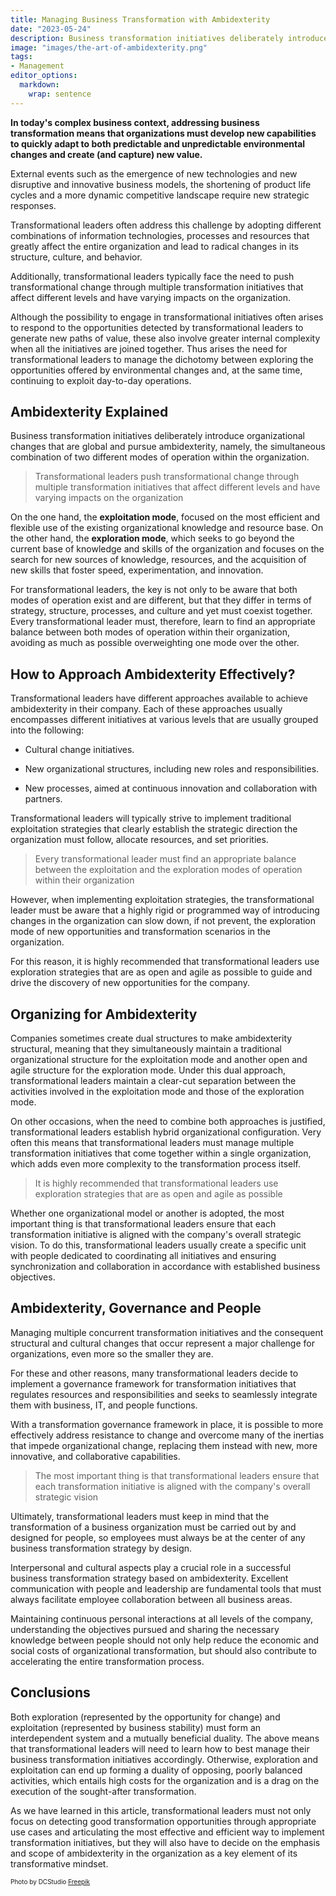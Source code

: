 ```yaml
---
title: Managing Business Transformation with Ambidexterity
date: "2023-05-24"
description: Business transformation initiatives deliberately introduce organizational changes that are global and pursue ambidexterity, namely, the simultaneous combination of two different modes of operation, the exploitation mode and the exploration mode. In general, companies will use different approaches in their exploration and exploitation strategies.
image: "images/the-art-of-ambidexterity.png"
tags: 
- Management
editor_options: 
  markdown: 
    wrap: sentence
---
```


**In today's complex business context, addressing business transformation means that organizations must develop new capabilities to quickly adapt to both predictable and unpredictable environmental changes and create (and capture) new value.**

External events such as the emergence of new technologies and new disruptive and innovative business models, the shortening of product life cycles and a more dynamic competitive landscape require new strategic responses.

Transformational leaders often address this challenge by adopting different combinations of information technologies, processes and resources that greatly affect the entire organization and lead to radical changes in its structure, culture, and behavior.

Additionally, transformational leaders typically face the need to push transformational change through multiple transformation initiatives that affect different levels and have varying impacts on the organization.

Although the possibility to engage in transformational initiatives often arises to respond to the opportunities detected by transformational leaders to generate new paths of value, these also involve greater internal complexity when all the initiatives are joined together.
Thus arises the need for transformational leaders to manage the dichotomy between exploring the opportunities offered by environmental changes and, at the same time, continuing to exploit day-to-day operations.

## Ambidexterity Explained

Business transformation initiatives deliberately introduce organizational changes that are global and pursue ambidexterity, namely, the simultaneous combination of two different modes of operation within the organization.

> Transformational leaders push transformational change through multiple transformation initiatives that affect different levels and have varying impacts on the organization

On the one hand, the **exploitation mode**, focused on the most efficient and flexible use of the existing organizational knowledge and resource base.
On the other hand, the **exploration mode**, which seeks to go beyond the current base of knowledge and skills of the organization and focuses on the search for new sources of knowledge, resources, and the acquisition of new skills that foster speed, experimentation, and innovation.

For transformational leaders, the key is not only to be aware that both modes of operation exist and are different, but that they differ in terms of strategy, structure, processes, and culture and yet must coexist together.
Every transformational leader must, therefore, learn to find an appropriate balance between both modes of operation within their organization, avoiding as much as possible overweighting one mode over the other.

## How to Approach Ambidexterity Effectively?

Transformational leaders have different approaches available to achieve ambidexterity in their company.
Each of these approaches usually encompasses different initiatives at various levels that are usually grouped into the following:

-   Cultural change initiatives.

-   New organizational structures, including new roles and responsibilities.

-   New processes, aimed at continuous innovation and collaboration with partners.

Transformational leaders will typically strive to implement traditional exploitation strategies that clearly establish the strategic direction the organization must follow, allocate resources, and set priorities.

> Every transformational leader must find an appropriate balance between the exploitation and the exploration modes of operation within their organization

However, when implementing exploitation strategies, the transformational leader must be aware that a highly rigid or programmed way of introducing changes in the organization can slow down, if not prevent, the exploration mode of new opportunities and transformation scenarios in the organization.

For this reason, it is highly recommended that transformational leaders use exploration strategies that are as open and agile as possible to guide and drive the discovery of new opportunities for the company.

## Organizing for Ambidexterity

Companies sometimes create dual structures to make ambidexterity structural, meaning that they simultaneously maintain a traditional organizational structure for the exploitation mode and another open and agile structure for the exploration mode.
Under this dual approach, transformational leaders maintain a clear-cut separation between the activities involved in the exploitation mode and those of the exploration mode.

On other occasions, when the need to combine both approaches is justified, transformational leaders establish hybrid organizational configuration.
Very often this means that transformational leaders must manage multiple transformation initiatives that come together within a single organization, which adds even more complexity to the transformation process itself.

> It is highly recommended that transformational leaders use exploration strategies that are as open and agile as possible

Whether one organizational model or another is adopted, the most important thing is that transformational leaders ensure that each transformation initiative is aligned with the company's overall strategic vision.
To do this, transformational leaders usually create a specific unit with people dedicated to coordinating all initiatives and ensuring synchronization and collaboration in accordance with established business objectives.

## Ambidexterity, Governance and People

Managing multiple concurrent transformation initiatives and the consequent structural and cultural changes that occur represent a major challenge for organizations, even more so the smaller they are.

For these and other reasons, many transformational leaders decide to implement a governance framework for transformation initiatives that regulates resources and responsibilities and seeks to seamlessly integrate them with business, IT, and people functions.

With a transformation governance framework in place, it is possible to more effectively address resistance to change and overcome many of the inertias that impede organizational change, replacing them instead with new, more innovative, and collaborative capabilities.

> The most important thing is that transformational leaders ensure that each transformation initiative is aligned with the company's overall strategic vision

Ultimately, transformational leaders must keep in mind that the transformation of a business organization must be carried out by and designed for people, so employees must always be at the center of any business transformation strategy by design.

Interpersonal and cultural aspects play a crucial role in a successful business transformation strategy based on ambidexterity.
Excellent communication with people and leadership are fundamental tools that must always facilitate employee collaboration between all business areas.

Maintaining continuous personal interactions at all levels of the company, understanding the objectives pursued and sharing the necessary knowledge between people should not only help reduce the economic and social costs of organizational transformation, but should also contribute to accelerating the entire transformation process.

## Conclusions

Both exploration (represented by the opportunity for change) and exploitation (represented by business stability) must form an interdependent system and a mutually beneficial duality.
The above means that transformational leaders will need to learn how to best manage their business transformation initiatives accordingly.
Otherwise, exploration and exploitation can end up forming a duality of opposing, poorly balanced activities, which entails high costs for the organization and is a drag on the execution of the sought-after transformation.

As we have learned in this article, transformational leaders must not only focus on detecting good transformation opportunities through appropriate use cases and articulating the most effective and efficient way to implement transformation initiatives, but they will also have to decide on the emphasis and scope of ambidexterity in the organization as a key element of its transformative mindset.

<p style= "font-size:10px;">Photo by DCStudio <a href="https://www.freepik.es/foto-gratis/diverso-equipo-companeros-trabajo-que-tienen-asociacion-exitosa-sienten-felices-trabajo-equipo-profesional-gente-alegre-celebrando-acuerdo-colaboracion-juntos-reunion-sala-juntas_29602690.htm#query=management&position=9&from_view=search&track=sph" target="_blank">Freepik</a></p>
